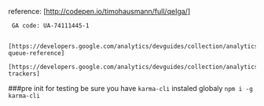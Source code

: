 reference:
    [http://codepen.io/timohausmann/full/qeIga/]
     
     GA code: UA-74111445-1 
     
     [https://developers.google.com/analytics/devguides/collection/analyticsjs/command-queue-reference]
     [https://developers.google.com/analytics/devguides/collection/analyticsjs/creating-trackers]
     
###pre init
for testing
     be sure you have `karma-cli` instaled globaly
     `npm i -g karma-cli`